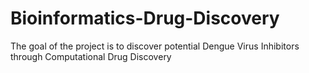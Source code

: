 # Bioinformatics-Drug-Discovery
The goal of the project is to discover potential Dengue Virus Inhibitors through Computational Drug Discovery
